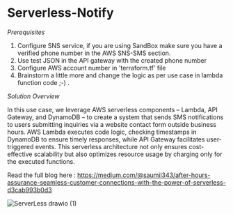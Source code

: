# Serverless-Notify


*Prerequisites*
1. Configure SNS service, if you are using SandBox make sure you have a verified phone number in the AWS SNS-SMS section.
2. Use test JSON in the API gateway with the created phone number
3. Configure AWS account number in 'terraform.tf' file
4. Brainstorm a little more and change the logic as per use case in lambda function code ;-) .


*Solution Overview* 


In this use case, we leverage AWS serverless components – Lambda, API Gateway, and DynamoDB – to create a system that sends SMS notifications to users submitting inquiries via a website contact form outside business hours. AWS Lambda executes code logic, checking timestamps in DynamoDB to ensure timely responses, while API Gateway facilitates user-triggered events. This serverless architecture not only ensures cost-effective scalability but also optimizes resource usage by charging only for the executed functions.

Read the full blog here : https://medium.com/@saumil343/after-hours-assurance-seamless-customer-connections-with-the-power-of-serverless-d3cab993b0d3




![ServerLess drawio (1)](https://github.com/Saumil343/Serverless-Notify/assets/53990452/05c2e071-b5a9-492c-81e0-9c45f9acee6b)

